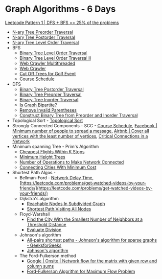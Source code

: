 # Graph Algorithms **- 6 Days**

[Leetcode Pattern 1 | DFS + BFS == 25% of the problems](https://medium.com/leetcode-patterns/leetcode-pattern-2-dfs-bfs-25-of-the-problems-part-2-a5b269597f52)

  - [N-ary Tree Preorder Traversal](https://leetcode.com/problems/n-ary-tree-preorder-traversal/)
  - [N-ary Tree Postorder Traversal](https://leetcode.com/problems/n-ary-tree-postorder-traversal/)
  - [N-ary Tree Level Order Traversal](https://leetcode.com/problems/n-ary-tree-level-order-traversal/)
  - BFS
    - [Binary Tree Level Order Traversal](https://leetcode.com/problems/binary-tree-level-order-traversal/)
    - [Binary Tree Level Order Traversal II](https://leetcode.com/problems/binary-tree-level-order-traversal-ii/)
    - [Web Crawler Multithreaded](https://leetcode.com/problems/web-crawler-multithreaded/)
    - [Web Crawler](https://leetcode.com/problems/web-crawler/)
    - [Cut Off Trees for Golf Event](https://leetcode.com/problems/cut-off-trees-for-golf-event/)
    - [Course Schedule](https://leetcode.com/problems/course-schedule/)
  - DFS
    - [Binary Tree Postorder Traversal](https://leetcode.com/problems/binary-tree-postorder-traversal/)
    - [Binary Tree Preorder Traversal](https://leetcode.com/problems/binary-tree-preorder-traversal/)
    - [Binary Tree Inorder Traversal](https://leetcode.com/problems/binary-tree-inorder-traversal/)
    - [Is Graph Bipartite?](https://leetcode.com/problems/is-graph-bipartite/)
    - [Remove Invalid Parentheses](https://leetcode.com/problems/remove-invalid-parentheses/)
    - [Construct Binary Tree from Preorder and Inorder Traversal](https://leetcode.com/problems/construct-binary-tree-from-preorder-and-inorder-traversal/)
  - Topological Sort - [Topological Sort](https://leetcode.com/tag/topological-sort/)
  - Strongly Connected Components - SCC - [Course Schedule](https://leetcode.com/problems/course-schedule/), [Facebook | Minimum number of people to spread a message](https://leetcode.com/discuss/interview-question/124827/Find-minimum-number-of-people-to-reach-to-spread-a-message-across-all-people-in-twitter/), [Airbnb | Cover all vertices with the least number of vertices](https://leetcode.com/discuss/interview-question/algorithms/124861/airbnb-cover-all-vertices-with-the-least-number-of-vertices), [Critical Connections in a Network](https://leetcode.com/problems/critical-connections-in-a-network/)
  - Minimum spanning Tree - Prim&#39;s Algorithm
    - [Cheapest Flights Within K Stops](https://leetcode.com/problems/cheapest-flights-within-k-stops/)
    - [Minimum Height Trees](https://leetcode.com/problems/minimum-height-trees/)
    - [Number of Operations to Make Network Connected](https://leetcode.com/problems/number-of-operations-to-make-network-connected/)
    - [Connecting Cities With Minimum Cost](https://leetcode.com/problems/connecting-cities-with-minimum-cost/)
  - Shortest Path Algos -
    - Bellman-Ford - [Network Delay Time](https://leetcode.com/problems/network-delay-time/), [https://leetcode.com/problems/get-watched-videos-by-your-friends/](https://leetcode.com/problems/get-watched-videos-by-your-friends/)
    - Dijkstra&#39;s algorithm
      - [Reachable Nodes In Subdivided Graph](https://leetcode.com/problems/reachable-nodes-in-subdivided-graph/)
      - [Shortest Path Visiting All Nodes](https://leetcode.com/problems/shortest-path-visiting-all-nodes/)
    - Floyd-Warshall
      - [Find the City With the Smallest Number of Neighbors at a Threshold Distance](https://leetcode.com/problems/find-the-city-with-the-smallest-number-of-neighbors-at-a-threshold-distance/)
      - [Evaluate Division](https://leetcode.com/problems/evaluate-division/)
    - Johnson&#39;s algorithm
      - [All-pairs shortest paths - Johnson&#39;s algorithm for sparse graphs - GeeksforGeeks](https://massivealgorithms.blogspot.com/2014/09/johnsons-algorithm-for-all-pairs.html)
      - [Johnson&#39;s algorithm](https://en.wikipedia.org/wiki/Johnson%27s_algorithm)
    - The Ford-Fulkerson method
      - [Google | Onsite | Network flow for the matrix with given row and column sums](https://leetcode.com/discuss/interview-question/337344/Google-or-Onsite-or-Network-flow-for-the-matrix-with-given-row-and-column-sums)
      - [Ford-Fulkerson Algorithm for Maximum Flow Problem](https://www.geeksforgeeks.org/ford-fulkerson-algorithm-for-maximum-flow-problem/)
